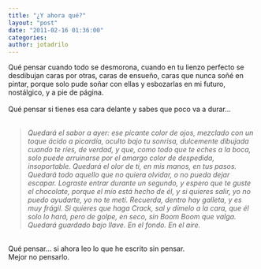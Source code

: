 ```yaml
---
title: "¿Y ahora qué?"
layout: "post"
date: "2011-02-16 01:36:00"
categories: 
author: jotadrilo
---
```


<div class="css-full-post-content js-full-post-content">
Qué pensar cuando todo se desmorona, cuando en tu lienzo perfecto se desdibujan caras por otras, caras de ensueño, caras que nunca soñé en pintar, porque solo pude soñar con ellas y esbozarlas en mi futuro, nostálgico, y a pie de página.<br /><br />Qué pensar si tienes esa cara delante y sabes que poco va a durar...<br /><br /><span style="font-style: italic;"></span><blockquote><span style="font-style: italic;">Quedará el sabor a ayer: ese picante color de ojos, mezclado con un toque ácido a picardía, oculto bajo tu sonrisa, dulcemente dibujada cuando te ríes, de verdad, y que, como todo que te eches a la boca, solo puede arruinarse por el amargo color de despedida, insoportable.</span>  <span style="font-style: italic;">Quedará el olor de ti, en mis manos, en tus pasos.</span>  <span style="font-style: italic;">Quedará todo aquello que no quiera olvidar, o no pueda dejar escapar. </span> <span style="font-style: italic;">Lograste entrar durante un segundo, y espero que te guste el chocolate, porque el mío está hecho de él, y si quieres salir, yo no puedo ayudarte, yo no te metí. Recuerda, dentro hay galleta, y es muy frágil. Si quieres que haga Crack, sal y dímelo a la cara, que él solo lo hará, pero de golpe, en seco, sin Boom Boom que valga.</span>  <span style="font-style: italic;">Quedará guardado bajo llave.</span> <span style="font-style: italic;">En el fondo. En el aire.</span></blockquote><br />Qué pensar... si ahora leo lo que he escrito sin pensar.<br />Mejor no pensarlo.
</div>
